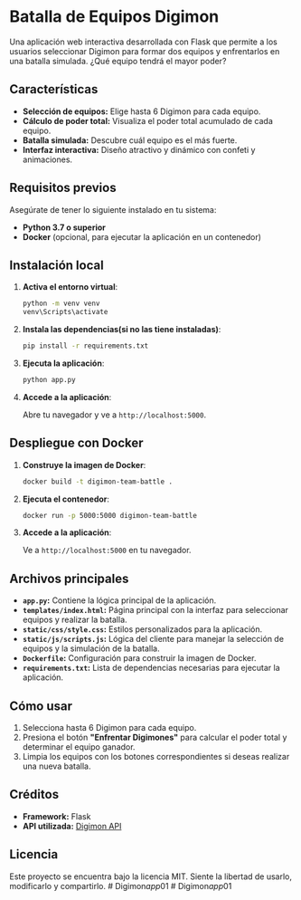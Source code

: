 
# Batalla de Equipos Digimon

Una aplicación web interactiva desarrollada con Flask que permite a los usuarios seleccionar Digimon para formar dos equipos y enfrentarlos en una batalla simulada. ¿Qué equipo tendrá el mayor poder?

## Características

- **Selección de equipos:** Elige hasta 6 Digimon para cada equipo.
- **Cálculo de poder total:** Visualiza el poder total acumulado de cada equipo.
- **Batalla simulada:** Descubre cuál equipo es el más fuerte.
- **Interfaz interactiva:** Diseño atractivo y dinámico con confeti y animaciones.

## Requisitos previos

Asegúrate de tener lo siguiente instalado en tu sistema:

- **Python 3.7 o superior**
- **Docker** (opcional, para ejecutar la aplicación en un contenedor)

## Instalación local

1. **Activa el entorno virtual**:

   ```bash
   python -m venv venv
   venv\Scripts\activate
   ```

3. **Instala las dependencias(si no las tiene instaladas)**:

   ```bash
   pip install -r requirements.txt
   ```

4. **Ejecuta la aplicación**:

   ```bash
   python app.py
   ```

5. **Accede a la aplicación**:

   Abre tu navegador y ve a `http://localhost:5000`.

## Despliegue con Docker

1. **Construye la imagen de Docker**:

   ```bash
   docker build -t digimon-team-battle .
   ```

2. **Ejecuta el contenedor**:

   ```bash
   docker run -p 5000:5000 digimon-team-battle
   ```

3. **Accede a la aplicación**:

   Ve a `http://localhost:5000` en tu navegador.

## Archivos principales

- **`app.py`:** Contiene la lógica principal de la aplicación.
- **`templates/index.html`:** Página principal con la interfaz para seleccionar equipos y realizar la batalla.
- **`static/css/style.css`:** Estilos personalizados para la aplicación.
- **`static/js/scripts.js`:** Lógica del cliente para manejar la selección de equipos y la simulación de la batalla.
- **`Dockerfile`:** Configuración para construir la imagen de Docker.
- **`requirements.txt`:** Lista de dependencias necesarias para ejecutar la aplicación.

## Cómo usar

1. Selecciona hasta 6 Digimon para cada equipo.
2. Presiona el botón **"Enfrentar Digimones"** para calcular el poder total y determinar el equipo ganador.
3. Limpia los equipos con los botones correspondientes si deseas realizar una nueva batalla.

## Créditos

- **Framework:** Flask
- **API utilizada:** [Digimon API](https://digimon-api.vercel.app/)

## Licencia

Este proyecto se encuentra bajo la licencia MIT. Siente la libertad de usarlo, modificarlo y compartirlo.
#   D i g i m o n _ a p p _ 0 1  
 #   D i g i m o n _ a p p _ 0 1  
 